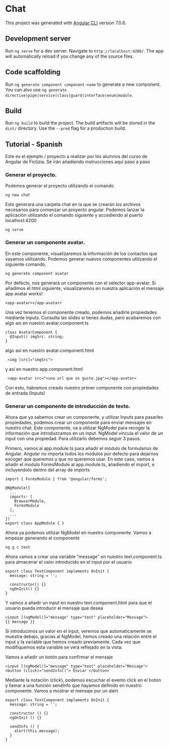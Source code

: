 # Chat

This project was generated with [Angular CLI](https://github.com/angular/angular-cli) version 7.0.6.

## Development server

Run `ng serve` for a dev server. Navigate to `http://localhost:4200/`. The app will automatically reload if you change any of the source files.

## Code scaffolding

Run `ng generate component component-name` to generate a new component. You can also use `ng generate directive|pipe|service|class|guard|interface|enum|module`.

## Build

Run `ng build` to build the project. The build artifacts will be stored in the `dist/` directory. Use the `--prod` flag for a production build.

## Tutorial - Spanish

Este es el ejemplo / proyecto a realizar por los alumnos del curso de Angular de Fictizia. Se irán añadiendo instrucciones aquí paso a paso

  ### Generar el proyecto. 
  
  Podemos generar el proyecto utilizando el comando 
  ```
  ng new chat
  ````
  Esto generará una carpeta chat en la que se crearán los archivos necesarios para comenzar un proyecto angular. Podemos lanzar la aplicación utilizando el comando siguiente y accediendo al puerto localhost:4200
  ````
  ng serve
  ````

  ### Generar un componente avatar. 
  En este componente, visualizaremos la información de los contactos que vayamos utilizando. Podemos generar nuevos componentes utilizando el siguiente comando.
  ```
  ng generate component avatar
  ````

  Por defecto, nos generará un componente con el selector app-avatar. Si añadimos el html siguiente, visualizaremos en nuestra aplicación el mensaje app avatar works!
  ````
  <app-avatar></app-avatar>
  `````
  Una vez tenemos el componente creado, podemos añadirle propiedades mediante Inputs. Consulta las slides si tienes dudas, pero acabaremos con algo asi en nuestro avatar.component.ts
  ````
  class AvatarComponent {
    @Input() imgSrc: string;
  }
  ````
 algo así en nuestro avatar.component.html
 ```
  <img [src]="imgSrc">
  ```
 y así en nuestro app.component.html
 ```
  <app-avatar src="<una url que os guste.jpg"></app-avatar>
 ```

Con esto, habremos creado nuestro primer componente con propiedades de entrada (Inputs)

  ### Generar un componente de introducción de texto.
  
  Ahora que ya sabemos crear un componente, y utilizar Inputs para pasarles propiedades, podemos crear un componente para enviar mensajes en nuestro chat. Este componente, va a utilizar NgModel para recoger la información que introduzcamos en un input. NgModel vincula el valor de un input con una propiedad. Para utilizarlo debemos seguir 3 pasos.
  
  Primero, vamos al app.module.ts para añadir el módulo de formularios de Angular. Angular no importa todos los módulos por defecto para dejarnos escoger que queremos y que no queremos usar. En este caso, vamos a añadir el modulo FormsModule al app.module.ts, añadiendo el import, e incluyendolo dentro del array de imports

```
import { FormsModule } from '@angular/forms';

@NgModule({
  ...
  imports: [
    BrowserModule,
    FormsModule
  ],
  ...
})
export class AppModule { }
```

Ahora ya podemos utilizar NgModel en nuestro componente. Vamos a empezar generando el componente
  
  ```
  ng g c text
  ```

Ahora vamos a crear una variable "message" en nuestro text.component.ts para almacenar el valor introducido en el input por el usuario

```
export class TextComponent implements OnInit {
  message: string = '';
  
  constructor() {}
  ngOnInit() {}
}
```
Y vamos a añadir un input en nuestro text.component.html para que el usuario pueda introducir el mensaje que desea
```
<input [(ngModel)]="message" type="text" placeholder="Message">
{{ message }}
```
Si introducimos un valor en el input, veremos que automaticamente se muestra debajo, gracias al NgModel, hemos creado una relación entre el input y la variable que hemos creado previamente. Cada vez que modifiquemos esta variable se verá reflejado en la vista.

Vamos a añadir un botón para confirmar el mensaje

```
<input [(ngModel)]="message" type="text" placeholder="Message">
<button (click)="sendInfo()"> Enviar </button>
```

Mediante la notación (click), podemos escuchar el evento click en el botón y llamar a una función sendInfo que hayamos definido en nuestro componente. Vamos a mostrar el mensaje por un alert

```
export class TextComponent implements OnInit {
  message: string = '';
  
  constructor () {}
  ngOnInit () {}
  
  sendInfo () {
    alert(this.message);
  }
}
```
